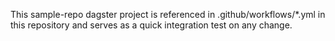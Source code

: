 This sample-repo dagster project is referenced in .github/workflows/*.yml in this repository and serves as a quick integration test on any change.
